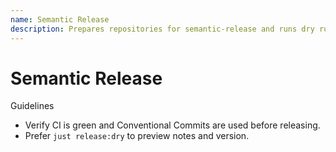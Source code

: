 ```yaml
---
name: Semantic Release
description: Prepares repositories for semantic-release and runs dry runs or real releases with user approval.
---
```


# Semantic Release

Guidelines

- Verify CI is green and Conventional Commits are used before releasing.
- Prefer `just release:dry` to preview notes and version.
